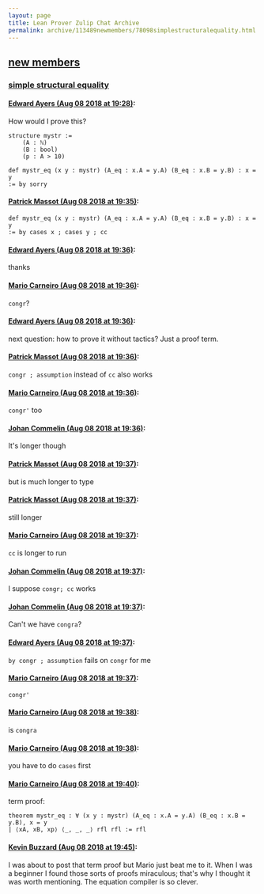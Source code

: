 ```yaml
---
layout: page
title: Lean Prover Zulip Chat Archive 
permalink: archive/113489newmembers/78098simplestructuralequality.html
---
```


## [new members](index.html)
### [simple structural equality](78098simplestructuralequality.html)

#### [Edward Ayers (Aug 08 2018 at 19:28)](https://leanprover.zulipchat.com/#narrow/stream/113489-new%20members/topic/simple%20structural%20equality/near/131121507):
How would I prove this?
```lean
structure mystr :=
    (A : ℕ)
    (B : bool)
    (p : A > 10)

def mystr_eq (x y : mystr) (A_eq : x.A = y.A) (B_eq : x.B = y.B) : x = y 
:= by sorry
```

#### [Patrick Massot (Aug 08 2018 at 19:35)](https://leanprover.zulipchat.com/#narrow/stream/113489-new%20members/topic/simple%20structural%20equality/near/131121866):
```lean
def mystr_eq (x y : mystr) (A_eq : x.A = y.A) (B_eq : x.B = y.B) : x = y
:= by cases x ; cases y ; cc
```

#### [Edward Ayers (Aug 08 2018 at 19:36)](https://leanprover.zulipchat.com/#narrow/stream/113489-new%20members/topic/simple%20structural%20equality/near/131121909):
thanks

#### [Mario Carneiro (Aug 08 2018 at 19:36)](https://leanprover.zulipchat.com/#narrow/stream/113489-new%20members/topic/simple%20structural%20equality/near/131121919):
`congr`?

#### [Edward Ayers (Aug 08 2018 at 19:36)](https://leanprover.zulipchat.com/#narrow/stream/113489-new%20members/topic/simple%20structural%20equality/near/131121937):
next question: how to prove it without tactics? Just a proof term.

#### [Patrick Massot (Aug 08 2018 at 19:36)](https://leanprover.zulipchat.com/#narrow/stream/113489-new%20members/topic/simple%20structural%20equality/near/131121944):
`congr ; assumption` instead of `cc` also works

#### [Mario Carneiro (Aug 08 2018 at 19:36)](https://leanprover.zulipchat.com/#narrow/stream/113489-new%20members/topic/simple%20structural%20equality/near/131121952):
`congr'` too

#### [Johan Commelin (Aug 08 2018 at 19:36)](https://leanprover.zulipchat.com/#narrow/stream/113489-new%20members/topic/simple%20structural%20equality/near/131121953):
It's longer though

#### [Patrick Massot (Aug 08 2018 at 19:37)](https://leanprover.zulipchat.com/#narrow/stream/113489-new%20members/topic/simple%20structural%20equality/near/131121955):
but is much longer to type

#### [Patrick Massot (Aug 08 2018 at 19:37)](https://leanprover.zulipchat.com/#narrow/stream/113489-new%20members/topic/simple%20structural%20equality/near/131121960):
still longer

#### [Mario Carneiro (Aug 08 2018 at 19:37)](https://leanprover.zulipchat.com/#narrow/stream/113489-new%20members/topic/simple%20structural%20equality/near/131121965):
`cc` is longer to run

#### [Johan Commelin (Aug 08 2018 at 19:37)](https://leanprover.zulipchat.com/#narrow/stream/113489-new%20members/topic/simple%20structural%20equality/near/131121967):
I suppose `congr; cc` works

#### [Johan Commelin (Aug 08 2018 at 19:37)](https://leanprover.zulipchat.com/#narrow/stream/113489-new%20members/topic/simple%20structural%20equality/near/131121976):
Can't we have `congra`?

#### [Edward Ayers (Aug 08 2018 at 19:37)](https://leanprover.zulipchat.com/#narrow/stream/113489-new%20members/topic/simple%20structural%20equality/near/131121978):
`by congr ; assumption` fails on `congr` for me

#### [Mario Carneiro (Aug 08 2018 at 19:37)](https://leanprover.zulipchat.com/#narrow/stream/113489-new%20members/topic/simple%20structural%20equality/near/131121980):
`congr'`

#### [Mario Carneiro (Aug 08 2018 at 19:38)](https://leanprover.zulipchat.com/#narrow/stream/113489-new%20members/topic/simple%20structural%20equality/near/131121985):
is `congra`

#### [Mario Carneiro (Aug 08 2018 at 19:38)](https://leanprover.zulipchat.com/#narrow/stream/113489-new%20members/topic/simple%20structural%20equality/near/131122043):
you have to do `cases` first

#### [Mario Carneiro (Aug 08 2018 at 19:40)](https://leanprover.zulipchat.com/#narrow/stream/113489-new%20members/topic/simple%20structural%20equality/near/131122165):
term proof:
```
theorem mystr_eq : ∀ (x y : mystr) (A_eq : x.A = y.A) (B_eq : x.B = y.B), x = y
| ⟨xA, xB, xp⟩ ⟨_, _, _⟩ rfl rfl := rfl
```

#### [Kevin Buzzard (Aug 08 2018 at 19:45)](https://leanprover.zulipchat.com/#narrow/stream/113489-new%20members/topic/simple%20structural%20equality/near/131122397):
I was about to post that term proof but Mario just beat me to it. When I was a beginner I found those sorts of proofs miraculous; that's why I thought it was worth mentioning. The equation compiler is so clever.

